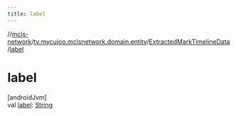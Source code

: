 ```yaml
---
title: label
---
```

//[mcls-network](../../../index.html)/[tv.mycujoo.mclsnetwork.domain.entity](../index.html)/[ExtractedMarkTimelineData](index.html)/[label](label.html)



# label



[androidJvm]\
val [label](label.html): [String](https://kotlinlang.org/api/latest/jvm/stdlib/kotlin/-string/index.html)




